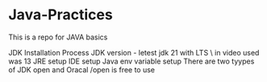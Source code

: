 # Java-Practices
This is a repo for JAVA basics

JDK Installation Process
JDK version - letest jdk 21 with LTS \ in video used was 13
JRE setup
IDE setup
Java env variable setup
There are two tyypes of JDK open and Oracal /open is free to use 


